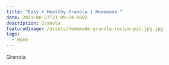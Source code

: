 ```yaml
---
title: "Easy + Healthy Granola | Homemade "
date: 2021-08-27T21:09:24.960Z
description: Granola
featuredimage: /assets/homemade-granola-recipe-pic.jpg.jpg
tags:
  - Home
---
```

Granola